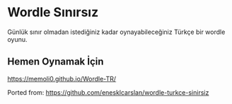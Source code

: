 # Wordle Sınırsız
 Günlük sınır olmadan istediğiniz kadar oynayabileceğiniz Türkçe bir wordle oyunu.
 
## Hemen Oynamak İçin
https://memoli0.github.io/Wordle-TR/



Ported from: https://github.com/enesklcarslan/wordle-turkce-sinirsiz
